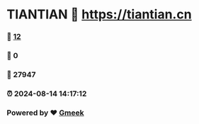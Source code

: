 # TIANTIAN :link: https://tiantian.cn 
### :page_facing_up: [12](https://tiantian.cn/tag.html) 
### :speech_balloon: 0 
### :hibiscus: 27947 
### :alarm_clock: 2024-08-14 14:17:12 
### Powered by :heart: [Gmeek](https://github.com/Meekdai/Gmeek)
